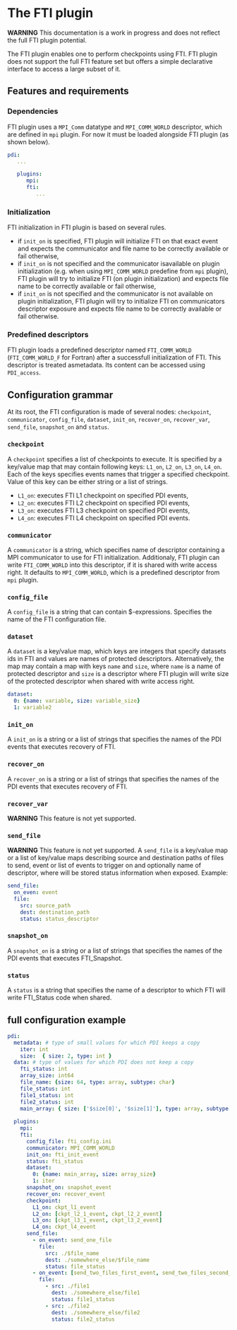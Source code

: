 # The FTI plugin

**WARNING** This documentation is a work in progress and does not 
reflect the full FTI plugin potential.

The FTI plugin enables one to perform checkpoints using FTI.
FTI plugin does not support the full FTI feature set but offers a simple
declarative interface to access a large subset of it.

## Features and requirements

### Dependencies

FTI plugin uses a `MPI_Comm` datatype and `MPI_COMM_WORLD` descriptor, 
which are defined in `mpi` plugin.
For now it must be loaded alongside FTI plugin (as shown below).

```yaml
pdi:
   ...

   plugins:
      mpi:
      fti:
         ...
```

### Initialization

FTI initialization in FTI plugin is based on several rules.
* if `init_on` is specified, FTI plugin will initialize FTI
on that exact event and expects the communicator and file name
to be correctly available or fail otherwise,
* if `init_on` is not specified and the communicator isavailable
on plugin initialization (e.g. when using `MPI_COMM_WORLD`
predefine from `mpi` plugin), FTI plugin will try to initialize
FTI (on plugin initialization) and expects file name
to be correctly available or fail otherwise,
* if `init_on` is not specified and the communicator is not
available on plugin initialization, FTI plugin will try 
to initialize FTI on communicators descriptor exposure and expects
file name to be correctly available or fail otherwise.

### Predefined descriptors

FTI plugin loads a predefined descriptor named `FTI_COMM_WORLD` 
(`FTI_COMM_WORLD_F` for Fortran) after a successfull initialization 
of FTI. This descriptor is treated asmetadata. Its content can 
be accessed using `PDI_access`. 

## Configuration grammar

At its root, the FTI configuration is made of several nodes:
`checkpoint`, `communicator`, `config_file`, `dataset`, `init_on`,
`recover_on`, `recover_var`, `send_file`, `snapshot_on` and `status`.

### `checkpoint`
A `checkpoint` specifies a list of checkpoints to execute.
It is specified by a key/value map that may contain following keys:
`L1_on`, `L2_on`, `L3_on`, `L4_on`.
Each of the keys specifies events names that trigger a specified checkpoint.
Value of this key can be either string or a list of strings.  

* `L1_on`: executes FTI L1 checkpoint on specified PDI events,
* `L2_on`: executes FTI L2 checkpoint on specified PDI events,
* `L3_on`: executes FTI L3 checkpoint on specified PDI events,
* `L4_on`: executes FTI L4 checkpoint on specified PDI events.

### `communicator`
A `communicator` is a string, which specifies name of descriptor containing 
a MPI communicator to use for FTI initialization. Additionaly, FTI plugin can
write `FTI_COMM_WORLD` into this descriptor, if it is shared with write access right.
It defaults to `MPI_COMM_WORLD`, which is a predefined descriptor from `mpi` plugin.

### `config_file`
A `config_file` is a string that can contain $-expressions. 
Specifies the name of the FTI configuration file.

### `dataset`
A `dataset` is a key/value map, which keys are integers that specify
datasets ids in FTI and values are names of protected descriptors.
Alternatively, the map may contain a map with keys `name` and `size`,
where `name` is a name of protected descriptor and `size` is a descriptor
where FTI plugin will write size of the protected descriptor when shared 
with write access right.

```yaml
dataset:
  0: {name: variable, size: variable_size}
  1: variable2
```

### `init_on`
A `init_on` is a string or a list of strings that specifies the names 
of the PDI events that executes recovery of FTI.

### `recover_on`
A `recover_on` is a string or a list of strings that specifies the names 
of the PDI events that executes recovery of FTI.

### `recover_var`
**WARNING** This feature is not yet supported.

### `send_file`
**WARNING** This feature is not yet supported.
A `send_file` is a key/value map or a list of key/value maps 
describing source and destination paths of files to send, 
event or list of events to trigger on and optionally name of descriptor, 
where will be stored status information when exposed.
Example:
```yaml
send_file:
  on_even: event
  file:
    src: source_path
    dest: destination_path
    status: status_descriptor
```

### `snapshot_on`
A `snapshot_on` is a string or a list of strings that specifies the names 
of the PDI events that executes FTI_Snapshot.

### `status`
A `status` is a string that specifies the name of a descriptor to which FTI
will write FTI_Status code when shared.

## full configuration example

```yaml
pdi:
  metadata: # type of small values for which PDI keeps a copy
    iter: int
    size:  { size: 2, type: int }
  data: # type of values for which PDI does not keep a copy
    fti_status: int
    array_size: int64
    file_name: {size: 64, type: array, subtype: char}
    file_status: int
    file1_status: int
    file2_status: int
    main_array: { size: ['$size[0]', '$size[1]'], type: array, subtype: double }
  
  plugins:
    mpi:
    fti:
      config_file: fti_config.ini
      communicator: MPI_COMM_WORLD
      init_on: fti_init_event
      status: fti_status
      dataset:
        0: {name: main_array, size: array_size}
        1: iter
      snapshot_on: snapshot_event
      recover_on: recover_event
      checkpoint:
        L1_on: ckpt_l1_event
        L2_on: [ckpt_l2_1_event, ckpt_l2_2_event]
        L3_on: [ckpt_l3_1_event, ckpt_l3_2_event]
        L4_on: ckpt_l4_event
      send_file:
        - on_event: send_one_file
          file:
            src: ./$file_name
            dest: ./somewhere_else/$file_name
            status: file_status
        - on_event: [send_two_files_first_event, send_two_files_second_event]
          file:
            - src: ./file1
              dest: ./somewhere_else/file1
              status: file1_status
            - src: ./file2
              dest: ./somewhere_else/file2
              status: file2_status
```

